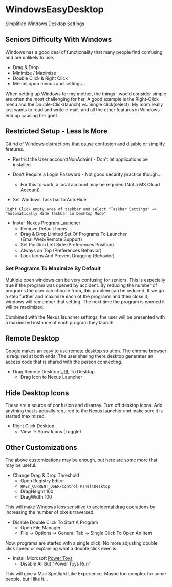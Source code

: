 # WindowsEasyDesktop
Simplified Windows Desktop Settings 

## Seniors Difficulty With Windows

Windows has a good deal of functionality that many people find confusing and are unlikely to use.

* Drag & Drop
* Minimize / Maximize
* Double Click & Right Click
* Menus upon menus and settings...

When setting up Windows for my mother, the things I would consider simple are often the most challenging for her.
A good example is the Right-Click menu and the Double-Click(launch) vs. Single click(select).  My mom really just wants
to read and write e-mail, and all the other features in Windows end up causing her grief.  

## Restricted Setup - Less Is More

Git rid of Windows distractions that cause confusion and disable or simplify features. 

* Restrict the User account(NonAdmin) - Don't let applications be installed

* Don't Require a Login Password - Not good security practice though...
  * For this to work, a local account may be required (Not a MS Cloud Account)

* Set Windows Task bar to AutoHide

```
Right Click empty area of taskbar and select "Taskbar Settings" => "Automatically Hide Taskbar in Desktop Mode"
```

* Install [Nexus Program Launcher](http://www.winstep.net/)
  * Remove Default Icons
  * Drag & Drop Limited Set Of Programs To Launcher (Email/Web/Remote Support)
  * Set Position Left Side (Preferences Position)
  * Always on Top (Preferences Behavior)
  * Lock Icons And Prevent Dragging (Behavior)

### Set Programs To Maximize By Default

Multiple open windows can be very confusing for seniors.  This is especially true if the program was opened by accident.  By reducing the number of programs the user can choose from, this problem can be reduced.  If we go a step further and maximize each of the programs and then close it, windows will remember that setting.  The next time the program is opened it will be maximized.

Combined with the Nexus launcher settings, the user will be presented with a maximized instance of each program they launch.

## Remote Desktop

Google makes an easy to use [remote desktop](https://remotedesktop.google.com/access/) solution.
The chrome browser is required at both ends.  The user sharing there desktop generates an access code that is shared with 
the person connecting.

* Drag Remote Desktop [URL](https://remotedesktop.google.com/support/) To Desktop 
  * Drag Icon to Nexus Launcher

## Hide Desktop Icons

These are a source of confusion and disarray.  Turn off desktop icons. Add anything that is actually required to the Nexus launcher and make sure it is started maximized.

* Right Click Desktop
  * View -> Show Icons (Toggle)

## Other Customizations

The above customizations may be enough, but here are some more that may be useful.

* Change Drag & Drop Threshold
  * Open Registry Editor
  * ```HKEY_CURRENT_USER\Control Panel\Desktop```
  * DragHeight 100
  * DragWidth 100

This will make Windows less sensitive to accidental drag operations by increasing the number of pixels traversed.  

* Disable Double Click To Start A Program
  * Open File Manager
  * File -> Options -> General Tab -> Single Click To Open An Item

Now, programs are started with a single click. No more adjusting double click speed or explaining what a double click even is.

* Install Microsoft [Power Toys](https://github.com/microsoft/PowerToys)
  * Disable All But "Power Toys Run"

This will give a Mac Spotlight Like Experience.  Maybe too complex for some people, but I like it...